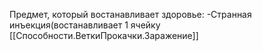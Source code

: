 Предмет, который востанавливает здоровье: 
-Странная инъекция(востанавливает 1 ячейку
[[Способности.ВеткиПрокачки.Заражение]]